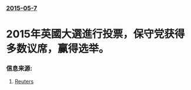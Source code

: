 ### [2015-05-7](/news/2015/05/7/index.md)

##### 
# 2015年英國大選進行投票，保守党获得多数议席，赢得选举。 




### 信息来源:

1. [Reuters](http://www.reuters.com/article/2015/05/06/us-britain-election-voting-idUSKBN0NR2LU20150506)
